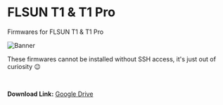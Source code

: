 # FLSUN T1 & T1 Pro
Firmwares for FLSUN T1 & T1 Pro

![Banner](https://github.com/user-attachments/assets/a2ebd6cd-e430-4d7b-a240-a8cac461b0c7)

These firmwares cannot be installed without SSH access, it's just out of curiosity :wink:

<br />

<b>Download Link:</b> [Google Drive](https://drive.google.com/drive/folders/1FhbDfTo4VOjG5H4WT80HxGEMgk2tu2l2?usp=sharing)
